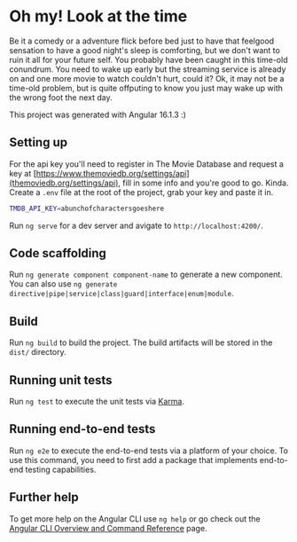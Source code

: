 # Oh my! Look at the time
Be it a comedy or a adventure flick before bed just to have that feelgood sensation to have a good night's sleep is comforting, but we don't want to ruin it all for your future self.
You probably have been caught in this time-old conundrum. You need to wake up early but the streaming service is already on and one more movie to watch couldn't hurt, could it?
Ok, it may not be a time-old problem, but is quite offputing to know you just may wake up with the wrong foot the next day.

This project was generated with Angular 16.1.3 :)

## Setting up
For the api key you'll need to register in The Movie Database and request a key at [https://www.themoviedb.org/settings/api](themoviedb.org/settings/api), fill in some info and you're good to go. Kinda.
Create a `.env` file at the root of the project, grab your key and paste it in.
```bash
TMDB_API_KEY=abunchofcharactersgoeshere
```

Run `ng serve` for a dev server and avigate to `http://localhost:4200/`.



## Code scaffolding

Run `ng generate component component-name` to generate a new component. You can also use `ng generate directive|pipe|service|class|guard|interface|enum|module`.

## Build

Run `ng build` to build the project. The build artifacts will be stored in the `dist/` directory.

## Running unit tests

Run `ng test` to execute the unit tests via [Karma](https://karma-runner.github.io).

## Running end-to-end tests

Run `ng e2e` to execute the end-to-end tests via a platform of your choice. To use this command, you need to first add a package that implements end-to-end testing capabilities.

## Further help

To get more help on the Angular CLI use `ng help` or go check out the [Angular CLI Overview and Command Reference](https://angular.io/cli) page.

